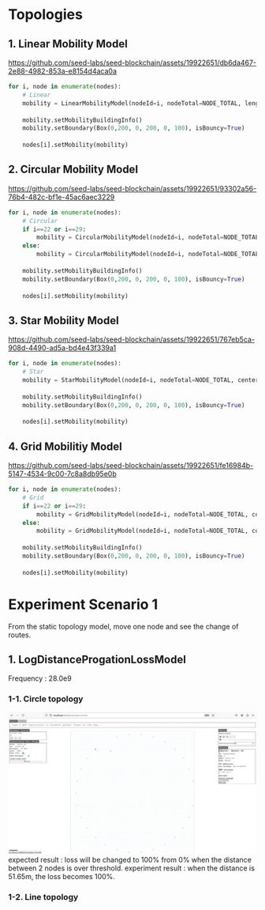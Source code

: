 # Topologies
## 1. Linear Mobility Model


https://github.com/seed-labs/seed-blockchain/assets/19922651/db6da467-2e88-4982-853a-e8154d4aca0a

```python
for i, node in enumerate(nodes):
    # Linear
    mobility = LinearMobilityModel(nodeId=i, nodeTotal=NODE_TOTAL, length=1000, maxLength=2000)
        
    mobility.setMobilityBuildingInfo()
    mobility.setBoundary(Box(0,200, 0, 200, 0, 100), isBouncy=True)

    nodes[i].setMobility(mobility)

```

## 2. Circular Mobility Model


https://github.com/seed-labs/seed-blockchain/assets/19922651/93302a56-76b4-482c-bf1e-45ac6aec3229

```python
for i, node in enumerate(nodes):
    # Circular
    if i==22 or i==29:
        mobility = CircularMobilityModel(nodeId=i, nodeTotal=NODE_TOTAL, centerX=100, centerY=100, radius=100, maxRadius=300)
    else:
        mobility = CircularMobilityModel(nodeId=i, nodeTotal=NODE_TOTAL, centerX=100, centerY=100, radius=200)

    mobility.setMobilityBuildingInfo()
    mobility.setBoundary(Box(0,200, 0, 200, 0, 100), isBouncy=True)
 
    nodes[i].setMobility(mobility)
```

## 3. Star Mobility Model



https://github.com/seed-labs/seed-blockchain/assets/19922651/767eb5ca-908d-4490-ad5a-bd4e43f339a1

```python
for i, node in enumerate(nodes):
    # Star
    mobility = StarMobilityModel(nodeId=i, nodeTotal=NODE_TOTAL, centerX=100, centerY=100, radius=50, maxRadius=100)
   
    mobility.setMobilityBuildingInfo()
    mobility.setBoundary(Box(0,200, 0, 200, 0, 100), isBouncy=True)

    nodes[i].setMobility(mobility)
```

## 4. Grid Mobilitiy Model


https://github.com/seed-labs/seed-blockchain/assets/19922651/fe16984b-5147-4534-9c00-7c8a8db95e0b


```python
for i, node in enumerate(nodes):
    # Grid
    if i==22 or i==29:
        mobility = GridMobilityModel(nodeId=i, nodeTotal=NODE_TOTAL, colTotal=10, dist=10, paused=False)
    else:
        mobility = GridMobilityModel(nodeId=i, nodeTotal=NODE_TOTAL, colTotal=10, dist=10, paused=True)
        
    mobility.setMobilityBuildingInfo()
    mobility.setBoundary(Box(0,200, 0, 200, 0, 100), isBouncy=True)
    
    nodes[i].setMobility(mobility)
```

# Experiment Scenario 1

From the static topology model, move one node and see the change of routes.

## 1. LogDistanceProgationLossModel

Frequency : 28.0e9

### 1-1. Circle topology

![circle topology with log distance propagation model](./img/circle_log_distance.jpg)
expected result : loss will be changed to 100% from 0% when the distance between 2 nodes is over threshold.
experiment result : when the distance is 51.65m, the loss becomes 100%.

### 1-2. Line topology


